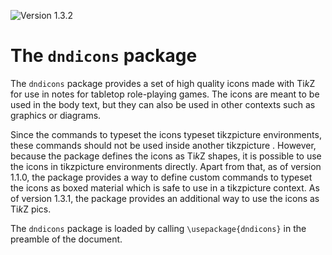 ![Version 1.3.2](https://img.shields.io/badge/version-1.3.2-blue)

# The `dndicons` package

The `dndicons` package provides a set of high quality icons made with Ti*k*Z for use in notes for
tabletop role-playing games. The icons are meant to be used in the body text, but they can also be
used in other contexts such as graphics or diagrams.

Since the commands to typeset the icons typeset tikzpicture environments, these commands should 
not be used inside another tikzpicture . However, because the package defines the icons as Ti*k*Z 
shapes, it is possible to use the icons in tikzpicture environments directly. Apart from that, as 
of version 1.1.0, the package provides a way to define custom commands to typeset the icons as 
boxed material which is safe to use in a tikzpicture context. As of version 1.3.1, the package 
provides an additional way to use the icons as Ti*k*Z pics.

The `dndicons` package is loaded by calling `\usepackage{dndicons}` in the preamble of the
document.
